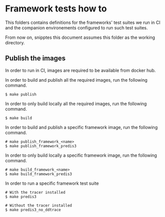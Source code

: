 # Framework tests how to

This folders contains definitions for the frameworks' test suites we run in CI and the companion environements configured to run such test suites.

From now on, snipptes this document assumes this folder as the working directory.

## Publish the images

In order to run in CI, images are required to be available from docker hub.

In order to build and publish all the required images, run the following command.

```
$ make publish
```

In order to only build locally all the required images, run the following command.

```
$ make build
```

In order to build and publish a specific framework image, run the following command.

```
# make publish_framework_<name>
$ make publish_framework_predis3
```

In order to only build locally a specific framework image, run the following command.

```
# make build_framework_<name>
$ make build_framework_predis3
```

In order to run a specific framework test suite

```
# With the tracer installed
$ make predis3

# Without the tracer installed
$ make predis3_no_ddtrace
```
